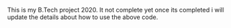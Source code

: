 This is my B.Tech project 2020. It not complete yet once its completed i will update the details about how to use the above code.
